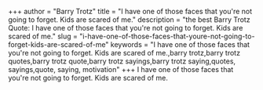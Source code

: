 +++
author = "Barry Trotz"
title = "I have one of those faces that you're not going to forget. Kids are scared of me."
description = "the best Barry Trotz Quote: I have one of those faces that you're not going to forget. Kids are scared of me."
slug = "i-have-one-of-those-faces-that-youre-not-going-to-forget-kids-are-scared-of-me"
keywords = "I have one of those faces that you're not going to forget. Kids are scared of me.,barry trotz,barry trotz quotes,barry trotz quote,barry trotz sayings,barry trotz saying,quotes, sayings,quote, saying, motivation"
+++
I have one of those faces that you're not going to forget. Kids are scared of me.
